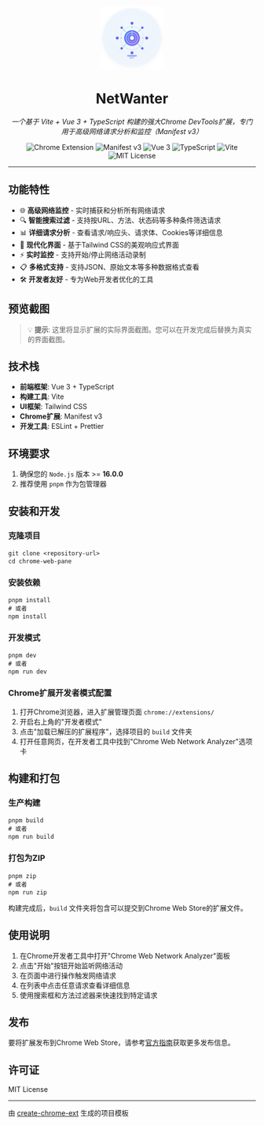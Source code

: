 <div align="center">
  <img src="public/img/logo-128.png" alt="NetWanter Logo" width="128" height="128">
  <h1>NetWanter</h1>
  <p><em>一个基于 Vite + Vue 3 + TypeScript 构建的强大Chrome DevTools扩展，专门用于高级网络请求分析和监控（Manifest v3）</em></p>

  ![Chrome Extension](https://img.shields.io/badge/Chrome-Extension-blue?style=flat-square&logo=google-chrome)
  ![Manifest v3](https://img.shields.io/badge/Manifest-v3-green?style=flat-square)
  ![Vue 3](https://img.shields.io/badge/Vue-3-4FC08D?style=flat-square&logo=vue.js)
  ![TypeScript](https://img.shields.io/badge/TypeScript-blue?style=flat-square&logo=typescript)
  ![Vite](https://img.shields.io/badge/Vite-646CFF?style=flat-square&logo=vite)
  ![MIT License](https://img.shields.io/badge/License-MIT-yellow?style=flat-square)
</div>

---

## 功能特性

- 🌐 **高级网络监控** - 实时捕获和分析所有网络请求
- 🔍 **智能搜索过滤** - 支持按URL、方法、状态码等多种条件筛选请求
- 📊 **详细请求分析** - 查看请求/响应头、请求体、Cookies等详细信息
- 🎨 **现代化界面** - 基于Tailwind CSS的美观响应式界面
- ⚡ **实时监控** - 支持开始/停止网络活动录制
- 📋 **多格式支持** - 支持JSON、原始文本等多种数据格式查看
- 🛠️ **开发者友好** - 专为Web开发者优化的工具

## 预览截图

> 💡 **提示**: 这里将显示扩展的实际界面截图。您可以在开发完成后替换为真实的界面截图。

## 技术栈

- **前端框架**: Vue 3 + TypeScript
- **构建工具**: Vite
- **UI框架**: Tailwind CSS
- **Chrome扩展**: Manifest v3
- **开发工具**: ESLint + Prettier

## 环境要求

1. 确保您的 `Node.js` 版本 >= **16.0.0**
2. 推荐使用 `pnpm` 作为包管理器

## 安装和开发

### 克隆项目

```shell
git clone <repository-url>
cd chrome-web-pane
```

### 安装依赖

```shell
pnpm install
# 或者
npm install
```

### 开发模式

```shell
pnpm dev
# 或者
npm run dev
```

### Chrome扩展开发者模式配置

1. 打开Chrome浏览器，进入扩展管理页面 `chrome://extensions/`
2. 开启右上角的"开发者模式"
3. 点击"加载已解压的扩展程序"，选择项目的 `build` 文件夹
4. 打开任意网页，在开发者工具中找到"Chrome Web Network Analyzer"选项卡

## 构建和打包

### 生产构建

```shell
pnpm build
# 或者
npm run build
```

### 打包为ZIP

```shell
pnpm zip
# 或者
npm run zip
```

构建完成后，`build` 文件夹将包含可以提交到Chrome Web Store的扩展文件。

## 使用说明

1. 在Chrome开发者工具中打开"Chrome Web Network Analyzer"面板
2. 点击"开始"按钮开始监听网络活动
3. 在页面中进行操作触发网络请求
4. 在列表中点击任意请求查看详细信息
5. 使用搜索框和方法过滤器来快速找到特定请求

## 发布

要将扩展发布到Chrome Web Store，请参考[官方指南](https://developer.chrome.com/webstore/publish)获取更多发布信息。


## 许可证

MIT License

---

由 [create-chrome-ext](https://github.com/guocaoyi/create-chrome-ext) 生成的项目模板
